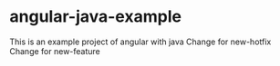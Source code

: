 # angular-java-example
This is an example project of angular with java
Change for new-hotfix
Change for new-feature

